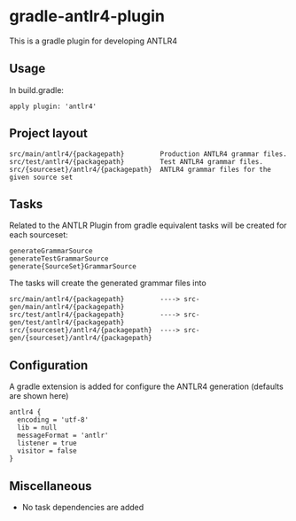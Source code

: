 gradle-antlr4-plugin
====================

This is a gradle plugin for developing ANTLR4

Usage
-----
In build.gradle:

    apply plugin: 'antlr4'

Project layout
--------------

    src/main/antlr4/{packagepath}         Production ANTLR4 grammar files.
    src/test/antlr4/{packagepath}         Test ANTLR4 grammar files.
    src/{sourceset}/antlr4/{packagepath}  ANTLR4 grammar files for the given source set

Tasks
-----
Related to the ANTLR Plugin from gradle equivalent tasks will be created for each sourceset:

    generateGrammarSource   
    generateTestGrammarSource   
    generate{SourceSet}GrammarSource    
    
The tasks will create the generated grammar files into    
    
    src/main/antlr4/{packagepath}         ----> src-gen/main/antlr4/{packagepath}
    src/test/antlr4/{packagepath}         ----> src-gen/test/antlr4/{packagepath}
    src/{sourceset}/antlr4/{packagepath}  ----> src-gen/{sourceset}/antlr4/{packagepath}
    
Configuration
-------------

A gradle extension is added for configure the ANTLR4 generation (defaults are shown here)    

    antlr4 {
      encoding = 'utf-8'
      lib = null
      messageFormat = 'antlr'
      listener = true
      visitor = false
    }


Miscellaneous
-------------

- No task dependencies are added
